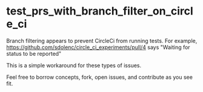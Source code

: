 # test_prs_with_branch_filter_on_circle_ci
Branch filtering appears to prevent CircleCi from running tests. For example, https://github.com/sdolenc/circle_ci_experiments/pull/4 says "Waiting for status to be reported"

This is a simple workaround for these types of issues.

Feel free to borrow concepts, fork, open issues, and contribute as you see fit.